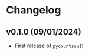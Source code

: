 # Changelog

<!--next-version-placeholder-->

## v0.1.0 (09/01/2024)

- First release of `pycountssu1`!